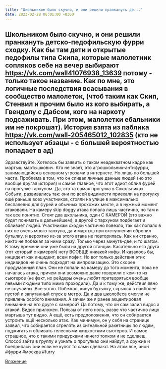 ```yaml
---
title: "Школьником было скучно, и они решили пранкануть де..."
date: 2023-02-28 06:01:00 +0300
---
```


Школьником было скучно, и они решили пранкануть детско-педофильскую фурри сходку.
Как бы там дети и открытые педофилы типа Скипа, которые малолетник сопляков себе на вечер выбирают https://vk.com/wall41076938_13639 потому - только такое название.
Как по мне, это логичные последствия всасывания в сообщество малолеток, (чтоб таким как Скип, Стенвил и прочим было из кого выбирать, а Гвендолу с Дабсом, кого на наркоту подсаживать. При этом, малолетки ебальники им не покрошат).
История взята из паблика https://vk.com/wall-205465012_102835 (кто не использует абзацы - с большей вероятностью попадает в ад)
-----------
Здравствуйте. Хотелось бы заявить о таком неадекватном кадре как мартыш мартышкович. Кто не знает, это агрошкольник-антифурри, занимающийся в основном угрозами в интернете. Но лишь по большей части. Проблема в том, что он сливал личные данные людей (но это вообще другая история) и самое главное, что этот идиот облил фурей на прогулке тархуном. Да, это та самая прогулка в Сокольниках. Событи, развивались так: они по всей видимости приехали на прогулку ещё раньше всех участников, стояли на улице в максимально беспалевно для фурей и обычных прохожих месте, а в нужный момент атаковали. На камеру skip doggy атака попала лишь частично, но там и так все понятно. Стоят два школьника, один С КАМЕРОЙ (это важно будет понимать в дальнейшем), а другой с тархуном подбегает и обливает людей. Участникам сходки частично повезло, так как попало в них не очень много тапхуна, да и мартыш при отступлении обронил бутылку, и вероятно из-за этого атака не повторилась. Как ни странно, никто не побежал за ними сразу. Только через минутв-две, и то шагом. К тому времени они уже были на другой станции. Касательно его друга (тот который с камерой) нету ВООБЩЕ никакой инфы. И казалось бы, инцидент как инцидент, всем пофиг. Но вот только действия этих индивидов не очень подходят на импровизацию. Это скорее продуманный план. Они не попали на камеру до того момента, пока не началась атака, причем они возможно даже говорили с кем-то из сьютеров (не факт, но рейдеры очень любят притворяться вообще левыми людьми типо мимо проходили). Да и к тому же, действия явно не соучайны. Все чотко. Побежал, кинул бутылку, скрылся в наиболее пустой и запутанный спуск в метро. Да и два школобеса смогли не привлечь особого внимания. А зачем же я ранее акцентировал внимание на его друге с камерой? Да потому, что он сам залил видос а атакой. Видос приложен. Пользы от него ноль, разве что частично лицо мартыша тут видно. А ещё, есть предположения, что он собирается устроить ещё несколько атак. Как минимум, он у себя на странице заявил, что собирается стрелять из сигнальной ракетницы по людям, поджигать и обливать телесными жидкостями сьютеров. И самое страшное, что с такими придурками ничего толком и не сделаеш. Способ зайти в группу и узнать о прогулках они найдут, а оружие и боеприпасы они если не купят то сами сделают. На этом все, анон
#фурри #москва #furry

[Вложение](https://vk.com/video41076938_456239589)
